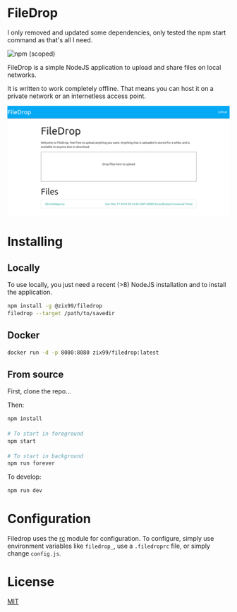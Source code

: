 # FileDrop

I only removed and updated some dependencies, only tested the npm start command as that's all I need.


![npm (scoped)](https://img.shields.io/npm/v/@zix99/filedrop.svg)

FileDrop is a simple NodeJS application to upload and share files on local networks.

It is written to work completely offline.  That means you can host it on a private network or an internetless access point.

![Screenshot](screenshot.png)

# Installing

## Locally

To use locally, you just need a recent (>8) NodeJS installation and to install the application.

```bash
npm install -g @zix99/filedrop
filedrop --target /path/to/savedir
```

## Docker

```bash
docker run -d -p 8080:8080 zix99/filedrop:latest
```

## From source

First, clone the repo...

Then:

```bash
npm install

# To start in foreground
npm start

# To start in background
npm run forever
```

To develop:
```bash
npm run dev
```

# Configuration

Filedrop uses the [rc](https://www.npmjs.com/package/rc) module for configuration.  To configure, simply use environment variables like `filedrop_`, use a `.filedroprc` file, or simply change `config.js`.

# License

[MIT](LICENSE.md)
